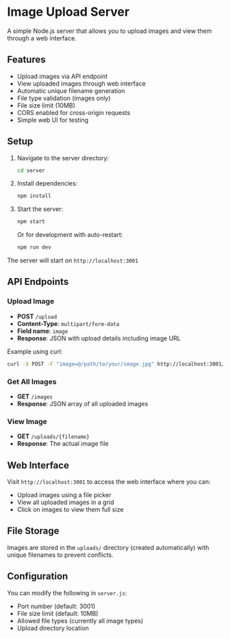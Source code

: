 # Image Upload Server

A simple Node.js server that allows you to upload images and view them through a web interface.

## Features

- Upload images via API endpoint
- View uploaded images through web interface
- Automatic unique filename generation
- File type validation (images only)
- File size limit (10MB)
- CORS enabled for cross-origin requests
- Simple web UI for testing

## Setup

1. Navigate to the server directory:
   ```bash
   cd server
   ```

2. Install dependencies:
   ```bash
   npm install
   ```

3. Start the server:
   ```bash
   npm start
   ```

   Or for development with auto-restart:
   ```bash
   npm run dev
   ```

The server will start on `http://localhost:3001`

## API Endpoints

### Upload Image
- **POST** `/upload`
- **Content-Type**: `multipart/form-data`
- **Field name**: `image`
- **Response**: JSON with upload details including image URL

Example using curl:
```bash
curl -X POST -F "image=@/path/to/your/image.jpg" http://localhost:3001/upload
```

### Get All Images
- **GET** `/images`
- **Response**: JSON array of all uploaded images

### View Image
- **GET** `/uploads/{filename}`
- **Response**: The actual image file

## Web Interface

Visit `http://localhost:3001` to access the web interface where you can:
- Upload images using a file picker
- View all uploaded images in a grid
- Click on images to view them full size

## File Storage

Images are stored in the `uploads/` directory (created automatically) with unique filenames to prevent conflicts.

## Configuration

You can modify the following in `server.js`:
- Port number (default: 3001)
- File size limit (default: 10MB)
- Allowed file types (currently all image types)
- Upload directory location 